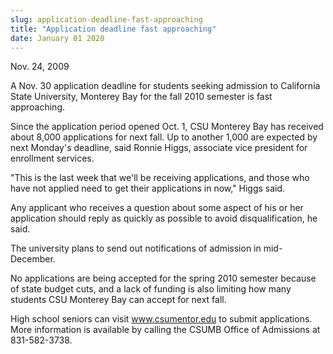 ```yaml
---
slug: application-deadline-fast-approaching
title: "Application deadline fast approaching"
date: January 01 2020
---
```


<p>Nov. 24, 2009
</p><p>A Nov. 30 application deadline for students seeking admission to California State University, Monterey Bay for the fall 2010 semester is fast approaching.
</p><p>Since the application period opened Oct. 1, CSU Monterey Bay has received about 8,000 applications for next fall. Up to another 1,000 are expected by next Monday's deadline, said Ronnie Higgs, associate vice president for enrollment services.
</p><p>"This is the last week that we'll be receiving applications, and those who have not applied need to get their applications in now," Higgs said.
</p><p>Any applicant who receives a question about some aspect of his or her application should reply as quickly as possible to avoid disqualification, he said.
</p><p>The university plans to send out notifications of admission in mid-December.
</p><p>No applications are being accepted for the spring 2010 semester because of state budget cuts, and a lack of funding is also limiting how many students CSU Monterey Bay can accept for next fall.
</p><p>High school seniors can visit <a href="http://www.csumentor.edu" title="www.csumentor.edu">www.csumentor.edu</a> to submit applications. More information is available by calling the CSUMB Office of Admissions at 831-582-3738.
</p>

